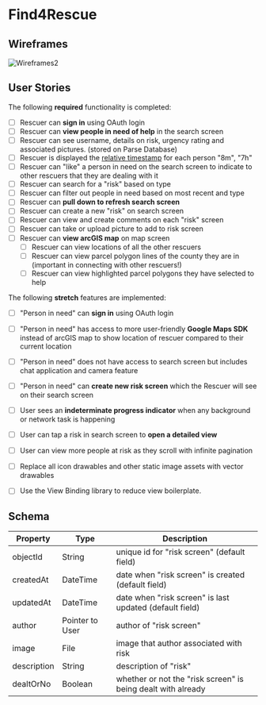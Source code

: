 # Find4Rescue

## Wireframes

![Wireframes2](https://user-images.githubusercontent.com/47072485/125831227-3d936594-abdf-4649-b568-93a861e90172.jpg)


## User Stories

The following **required** functionality is completed:

* [ ]	Rescuer can **sign in** using OAuth login
* [ ]	Rescuer can **view people in need of help** in the search screen
  * [ ] Rescuer can see username, details on risk, urgency rating and associated pictures. (stored on Parse Database) 
  * [ ] Rescuer is displayed the [relative timestamp](https://gist.github.com/nesquena/f786232f5ef72f6e10a7) for each person "8m", "7h"
  * [ ] Rescuer can "like" a person in need on the search screen to indicate to other rescuers that they are dealing with it
  * [ ] Rescuer can search for a "risk" based on type
  * [ ] Rescuer can filter out people in need based on most recent and type
  * [ ] Rescuer can **pull down to refresh search screen**
  * [ ] Rescuer can create a new "risk" on search screen 
  * [ ] Rescuer can view and create comments on each "risk" screen 
  * [ ] Rescuer can take or upload picture to add to risk screen 
* [ ] Rescuer can **view arcGIS map** on map screen
  * [ ] Rescuer can view locations of all the other rescuers 
  * [ ] Rescuer can view parcel polygon lines of the county they are in (important in connecting with other rescuers!) 
  * [ ] Rescuer can view highlighted parcel polygons they have selected to help 

The following **stretch** features are implemented:

* [ ]  "Person in need" can **sign in** using OAuth login
  * [ ] "Person in need" has access to more user-friendly **Google Maps SDK** instead of arcGIS map to show location of rescuer compared to their current location
  * [ ] "Person in need" does not have access to search screen but includes chat application and camera feature 
  * [ ] "Person in need" can **create new risk screen** which the Rescuer will see on their search screen
* [ ] User sees an **indeterminate progress indicator** when any background or network task is happening
* [ ] User can tap a risk in search screen to **open a detailed view**
* [ ] User can view more people at risk as they scroll with infinite pagination
* [ ] Replace all icon drawables and other static image assets with vector drawables
* [ ] Use the View Binding library to reduce view boilerplate.


## Schema

|    Property    | Type |  Description  |  
| -------------- | ---- | ------------- |
| objectId  | String  | unique id for "risk screen" (default field) |
| createdAt  | DateTime  | date when "risk screen" is created (default field) |
| updatedAt  | DateTime  | date when "risk screen" is last updated (default field) |
| author  | Pointer to User  | author of "risk screen" |
| image  | File  | image that author associated with risk |
| description  | String  | description of "risk" |
| dealtOrNo | Boolean | whether or not the "risk screen" is being dealt with already |


